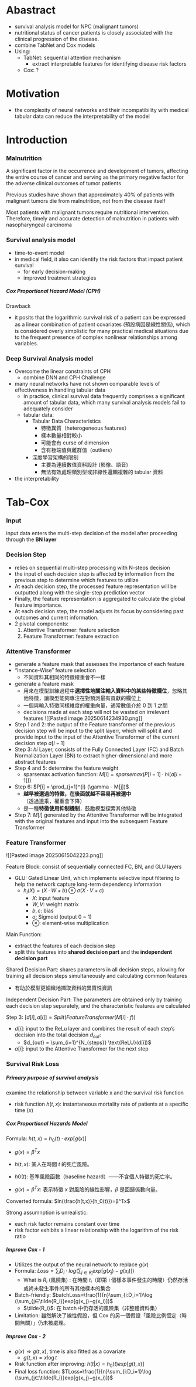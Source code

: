 
# Abastract
+ survival analysis model for NPC (malignant tumors)
+ nutritional status of cancer patients is closely associated with the clinical progression of the disease.
+ combine TabNet and Cox models
+ Using:
	+ TabNet: sequential attention mechanism
		+ extract interpretable features for identifying disease risk factors
	+ Cox: ?

# Motivation
+ the complexity of neural networks and their incompatibility with medical tabular data can reduce the interpretability of the model

# Introduction
### Malnutrition 
A significant factor in the occurrence and development of tumors, affecting the entire course of cancer and serving as the primary negative factor for the adverse clinical outcomes of tumor patients

Previous studies have shown that approximately 40% of patients with malignant tumors die from malnutrition, not from the disease itself

Most patients with malignant tumors require nutritional intervention. Therefore, timely and accurate detection of malnutrition in patients with nasopharyngeal carcinoma

### Survival analysis model
+ time-to-event model
+ in medical field, it also can identify the risk factors that impact patient survival
	+ for early decision-making
	+ improved treatment strategies
##### Cox Proportional Hazard Model (CPH)
Drawback
+ it posits that the logarithmic survival risk of a patient can be expressed as a linear combination of patient covariates (預設病因是線性關係), which is considered overly simplistic for many practical medical situations due to the frequent presence of complex nonlinear relationships among variables.

### Deep Survival Analysis model
+ Overcome the linear constraints of CPH
	+ combine DNN and CPH
Challenge
+ many neural networks have not shown comparable levels of effectiveness in handling tabular data
	+ In practice, clinical survival data frequently comprises a significant amount of tabular data, which many survival analysis models fail to adequately consider
	+ tabular data:
		+ Tabular Data Characteristics
			+ 特徵異質（heterogeneous features）
			- 樣本數量相對較小
			- 可能會有 curse of dimension
			- 含有極端值與離群值（outliers）
		- 深度學習架構的限制
			- 主要為連續數值資料設計 (影像、語音)
			- 無法有效處理類別型或非線性邏輯複雜的 tabular 資料
+ the interpretability

# Tab-Cox
### Input
input data enters the multi-step decision of the model after proceeding through the **BN layer**

### Decision Step
+ relies on sequential multi-step processing with N-steps decision
+ the input of each decision step is affected by information from the previous step to determine which features to utilize
+ At each decision step, the processed feature representation will be outputted along with the single-step prediction vector
+ Finally, the feature representation is aggregated to calculate the global feature importance.
+ At each decision step, the model adjusts its focus by considering past outcomes and current information.
+ 2 pivotal components:
	1. Attentive Transformer: feature selection
	2. Feature Transformer: feature extraction
### Attentive Transformer
+ generate a feature mask that assesses the importance of each feature
+ “Instance-Wise” feature selection
	+ 不同資料其相同的特徵權重會不一樣
+ generate a feature mask
	+ 用來在模型訓練過程中**選擇性地關注輸入資料中的某些特徵欄位**，忽略其他特徵，讓模型能夠專注在對預測最有貢獻的欄位上
	+ 一個與輸入特徵同樣維度的權重向量，通常數值介於 0 到 1 之間
	+ decisions made at each step will not be wasted on irrelevant features
![[Pasted image 20250614234930.png]]
+ Step 1 and 2: the output of the Feature transformer of the previous decision step will be input to the split layerr, which will split it and provide input to the input of the Attentive Transformer of the current decision step $a[i-1]$
+ Step 3: $hi$ Layer, consists of the Fully Connected Layer (FC) and Batch Normalization Layer (BN) to extract higher-dimensional and more abstract features
+ Step 4 and 5: determine the feature weight
	+ sparsemax activation function: $M [i] = sparsemax (P [i − 1] · hi (a [i − 1]))$
+ Step 6: $P[i] = \prod_{j=1}^{i} (\gamma - M[j])$
	+ **越早被選過的特徵，在後面就越不容易再被選中**（透過連乘，權重會下降）
	+ 是一種**特徵使用抑制機制**，鼓勵模型探索其他特徵
+ Step 7: $M[i]$ generated by the Attentive Transformer will be integrated with the original features and input into the subsequent Feature Transformer

### Feature Transformer
![[Pasted image 20250615042223.png]]

Feature Block: consist of sequentially connected FC, BN, and GLU layers
+ GLU: Gated Linear Unit, which implements selective input filtering to help the network capture long-term dependency information
	+ $h_l(X) = (X \cdot W + b) \otimes \sigma(X \cdot V + c)$
		+ $X$: input feature
		+ $W, V$: weight matrix
		+ $b,c$: bias
		+ $\sigma$: Sigmoid (output 0 ~ 1)
		+ $\otimes$: element-wise multiplication

Main Function: 
+ extract the features of each decision step
+ split this features into **shared decision part** and the **independent decision part**

Shared Decision Part: shares parameters in all decision steps, allowing for training all decision steps simultaneously and calculating common features
+ 有助於模型更細緻地擷取資料的異質性資訊

Independent Decision Part:
The parameters are obtained only by training each decision step separately, and the characteristic features are calculated

Step 3: $[d[i],a[i]]=Split(FeatureTransformer(M[i]⋅f))$
+ $d[i]$: input to the ReLu layer and combines the result of each step’s decision into the total decision $d_{out}$:
	+ $d_{out} = \sum_{i=1}^{N_{steps}} \text{ReLU}(d[i])$
+ $a[i]$: input to the Attentive Transformer for the next step

### Survival Risk Loss

##### Primary purpose of survival analysis
examine the relationship between variable x and the survival risk function
+ risk function $h(t,x)$: instantaneous mortality rate of patients at a specific time ($x$)

##### Cox Proportional Hazards Model
Formula: $h(t,x)=h_0​(t)⋅exp[g(x)]$
+ $g(x)=β^Tx$
- $h(t,x)$: 某人在時間 $t$ 的死亡風險。
    
- $h0(t)$: 基準風險函數（baseline hazard）——不含個人特徵的死亡率。
    
- $g(x)=β^Tx$: 表示特徵 $x$ 對風險的線性影響，$β$ 是回歸係數向量。

Converted formula: $ln(\frac{h(t,x)}{h_0(t)})=β^Tx$

Strong assumnption is unrealistic:
+ each risk factor remains constant over time
+ risk factor exhibits a linear relationship with the logarithm of the risk ratio

##### Improve Cox - 1
+ Utilizes the output of the neural network to replace $g(x)$
+ Formula: $Loss=\sum_{i}D_i​⋅log​(\sum_{j∈R_i}​exp[g(x_j​)−g(x_i​)])​$
	+ What is $R_i$ (風險集) : 在時間 $t_i$（即第 i 個樣本事件發生的時間）仍然存活或尚未發生事件的所有其他樣本的集合
+ Batch-friendly: $batchLoss=\frac{1}{n}\sum_{i:D_i=1}\log​(\sum_{j∈\tilde{R_i}}​exp[g(x_j​)−g(x_i​)])$
	+ $\tilde{R_i}$: 在 batch 中仍存活的風險集（非整體資料集）
+ Limitation: 雖然解決了線性假設，但 Cox 的另一個假設「風險比例恆定（時間無關）」仍未被處理。

##### Improve Cox - 2
+ $g(x)\Rightarrow g(t,x)$, time is also fitted as a covariate
	+ $g(t,x)=x\log t$
+ Risk function after improving: $h (t|x) = h_0 (t) exp [g (t, x)]$
+ Final loss function: $TLoss=\frac{1}{n}\sum_{i:D_i=1}\log​(\sum_{j∈\tilde{R_i}}​exp[g(x_j​)−g(x_i​)])$

